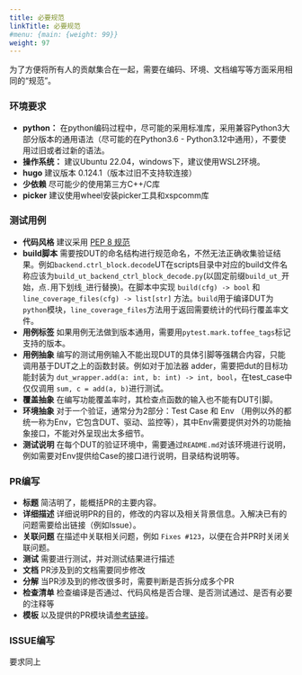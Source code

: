 ```yaml
---
title: 必要规范
linkTitle: 必要规范
#menu: {main: {weight: 99}}
weight: 97
---
```


为了方便将所有人的贡献集合在一起，需要在编码、环境、文档编写等方面采用相同的“规范”。

### 环境要求

- **python：** 在python编码过程中，尽可能的采用标准库，采用兼容Python3大部分版本的通用语法（尽可能的在Python3.6 - Python3.12中通用），不要使用过旧或者过新的语法。
- **操作系统：** 建议Ubuntu 22.04，windows下，建议使用WSL2环境。
- **hugo** 建议版本 0.124.1（版本过旧不支持软连接）
- **少依赖** 尽可能少的使用第三方C++/C库
- **picker** 建议使用wheel安装picker工具和xspcomm库

### 测试用例

- **代码风格** 建议采用 [PEP 8 规范](https://peps.python.org/pep-0008/)
- **build脚本** 需要按DUT的命名结构进行规范命名，不然无法正确收集验证结果。例如`backend.ctrl_block.decode`UT在scripts目录中对应的build文件名称应该为`build_ut_backend_ctrl_block_decode.py`(以固定前缀`build_ut_`开始，点`.`用下划线`_`进行替换)。在脚本中实现 `build(cfg) -> bool` 和 `line_coverage_files(cfg) -> list[str]` 方法。`build`用于编译DUT为`python`模块，`line_coverage_files`方法用于返回需要统计的代码行覆盖率文件。
- **用例标签** 如果用例无法做到版本通用，需要用`pytest.mark.toffee_tags`标记支持的版本。 
- **用例抽象** 编写的测试用例输入不能出现DUT的具体引脚等强耦合内容，只能调用基于DUT之上的函数封装。例如对于加法器 adder，需要把dut的目标功能封装为 `dut_wrapper.add(a: int, b: int) -> int, bool`，在test_case中仅仅调用 `sum, c = add(a, b)`进行测试。
- **覆盖抽象** 在编写功能覆盖率时，其检查点函数的输入也不能有DUT引脚。
- **环境抽象** 对于一个验证，通常分为2部分：Test Case 和 Env （用例以外的都统一称为Env，它包含DUT、驱动、监控等），其中Env需要提供对外的功能抽象接口，不能对外呈现出太多细节。
- **测试说明** 在每个DUT的验证环境中，需要通过`README.md`对该环境进行说明，例如需要对Env提供给Case的接口进行说明，目录结构说明等。


### PR编写

- **标题** 简洁明了，能概括PR的主要内容。
- **详细描述** 详细说明PR的目的，修改的内容以及相关背景信息。入解决已有的问题需要给出链接（例如Issue）。
- **关联问题** 在描述中关联相关问题，例如 `Fixes #123`，以便在合并PR时关闭关联问题。
- **测试** 需要进行测试，并对测试结果进行描述
- **文档** PR涉及到的文档需要同步修改
- **分解** 当PR涉及到的修改很多时，需要判断是否拆分成多个PR
- **检查清单** 检查编译是否通过、代码风格是否合理、是否测试通过、是否有必要的注释等
- **模板** 以及提供的PR模块请[参考链接](08_pr_template/)。


### ISSUE编写

 要求同上
